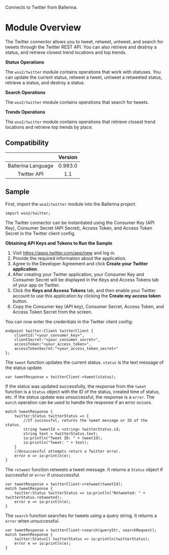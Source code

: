 Connects to Twitter from Ballerina. 

# Module Overview

The Twitter connector allows you to tweet, retweet, untweet, and search for tweets through the Twitter REST API.
You can also retrieve and destroy a status, and retrieve closest trend locations and top trends.

**Status Operations**

The `wso2/twitter` module contains operations that work with statuses. You can update the current status, retweet a tweet, 
untweet a retweeted status, retrieve a status, and destroy a status.

**Search Operations**

The `wso2/twitter` module contains operations that search for tweets. 

**Trends Operations**

The `wso2/twitter` module contains operations that retrieve closest trend locations and retrieve top trends by place.


## Compatibility
|                    |    Version     |  
|:------------------:|:--------------:|
| Ballerina Language |   0.983.0      |
| Twitter API        |   1.1          |


## Sample

First, import the `wso2/twitter` module into the Ballerina project.

```ballerina
import wso2/twitter;
```
    
The Twitter connector can be instantiated using the Consumer Key (API Key), Consumer Secret (API Secret), Access Token, 
and Access Token Secret in the Twitter client config.

**Obtaining API Keys and Tokens to Run the Sample**

1. Visit https://apps.twitter.com/app/new and log in.
2. Provide the required information about the application.
3. Agree to the Developer Agreement and click **Create your Twitter application**.
4. After creating your Twitter application, your Consumer Key and Consumer Secret will be displayed in the Keys and Access Tokens tab of your app on Twitter.
5. Click the **Keys and Access Tokens** tab, and then enable your Twitter account to use this application by clicking the **Create my access token** button.
6. Copy the Consumer key (API key), Consumer Secret, Access Token, and Access Token Secret from the screen.


You can now enter the credentials in the Twitter client config:
```ballerina
endpoint twitter:Client twitterClient {
    clientId:"<your_consumer_key>",
    clientSecret:"<your_consumer_secret>",
    accessToken:"<your_access_token>",
    accessTokenSecret:"<your_access_token_secret>"
};
```

The `tweet` function updates the current status. `status` is the text message of the status update.

   `var tweetResponse = twitterClient->tweet(status);`
   
If the status was updated successfully, the response from the `tweet` function is a `Status` object with the ID of the status, created time of status, etc. If the status update was unsuccessful, the response is a `error`. The `match` operation can be used to handle the response if an error occurs.

```ballerina
match tweetResponse {
    twitter:Status twitterStatus => {
        //If successful, returns the tweet message or ID of the status.
        string tweetId = <string> twitterStatus.id;
        string text = twitterStatus.text;
        io:println("Tweet ID: " + tweetId);
        io:println("Tweet: " + text);
    }
    //Unsuccessful attempts return a Twitter error.
    error e => io:println(e);
}
```

The `retweet` function retweets a tweet message. It returns a `Status` object if successful or `error` if unsuccessful.

```ballerina
var tweetResponse = twitterClient->retweet(tweetId);
match tweetResponse {
    twitter:Status twitterStatus => io:println("Retweeted: " + twitterStatus.retweeted);
    error e => io:println(e);
}
```

The `search` function searches for tweets using a query string. It returns a `error` when unsuccessful.
```ballerina
var tweetResponse = twitterClient->search(queryStr, searchRequest);
match tweetResponse {
    twitter:Status[] twitterStatus => io:println(twitterStatus);
    error e => io:println(e);
}
```
